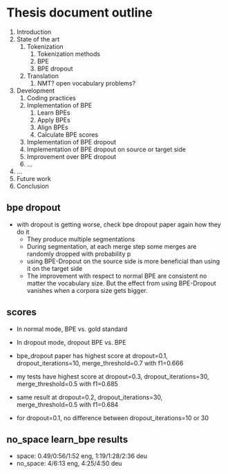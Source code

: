 # Thesis document outline

1. Introduction
2. State of the art
   1. Tokenization
      1. Tokenization methods
      2. BPE
      3. BPE dropout
   2. Translation
      1. NMT? open vocabulary problems?
3. Development
   1. Coding practices
   2. Implementation of BPE
      1. Learn BPEs
      2. Apply BPEs
      3. Align BPEs
      4. Calculate BPE scores
   3. Implementation of BPE dropout
   4. Implementation of BPE dropout on source or target side
   5. Improvement over BPE dropout
   6. ...
4. ...
5. Future work
6. Conclusion

## bpe dropout

* with dropout is getting worse, check bpe dropout paper again how they do it
  * They produce multiple segmentations
  * During segmentation, at each merge step some merges are randomly dropped with probability p
  * using BPE-Dropout on the source side is more beneficial than using it on the target side
  * The improvement with respect to normal BPE are consistent no matter the vocabulary size. But the effect from using BPE-Dropout vanishes when a corpora size gets bigger.

## scores

* In normal mode, BPE vs. gold standard
* In dropout mode, dropout BPE vs. BPE

* bpe_dropout paper has highest score at dropout=0.1, dropout_iterations=10, merge_threshold=0.7 with f1=0.666
* my tests have highest score at dropout=0.3, dropout_iterations=30, merge_threshold=0.5 with f1=0.685
* same result at dropout=0.2, dropout_iterations=30, merge_threshold=0.5 with f1=0.684
* for dropout=0.1, no difference between dropout_iterations=10 or 30

## no_space learn_bpe results

* space: 0.49/0:56/1:52 eng, 1:19/1:28/2:36 deu
* no_space: 4/6:13 eng, 4:25/4:50 deu